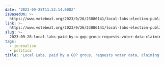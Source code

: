 ```yaml
---
date: '2023-09-28T11:52:14.000Z'
isBasedOn: >-
  https://www.votebeat.org/2023/9/26/23886141/local-labs-election-public-records-requests
link: >-
  https://www.votebeat.org/2023/9/26/23886141/local-labs-election-public-records-requests
slug: >-
  2023-09-28-local-labs-paid-by-a-gop-group-requests-voter-data-claiming-its-for-pol
tags:
  - journalism
  - politics
title: 'Local Labs, paid by a GOP group, requests voter data, claiming it’s for pol'
---
```


